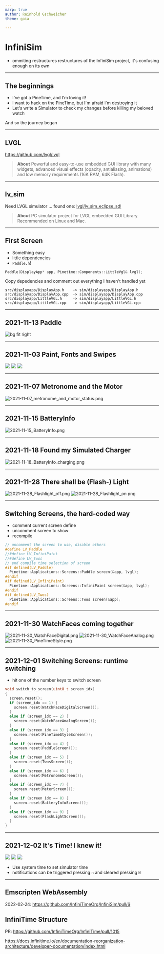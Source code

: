 ```yaml
---
marp: true
author: Reinhold Gschweicher
theme: gaia

---
```


# InfiniSim

- ommiting restructures restructures of the InfiniSim project, it's confusing enough on its own

---

## The beginnings

- I've got a PineTime, and I'm loving it!
- I want to hack on the PineTime, but I'm afraid I'm destroying it
- Let's write a Simulator to check my changes before killing my beloved watch

And so the journey began

---

## LVGL

https://github.com/lvgl/lvgl

> **About**
> Powerful and easy-to-use embedded GUI library with many widgets, advanced visual effects (opacity, antialiasing, animations) and low memory requirements (16K RAM, 64K Flash).

---

## lv_sim

Need LVGL simulator ... found one: [lvgl/lv_sim_eclipse_sdl ](https://github.com/lvgl/lv_sim_eclipse_sdl)

> **About**
> PC simulator project for LVGL embedded GUI Library. Recommended on Linux and Mac.

---

## First Screen

- Something easy
- little dependencies
- `Paddle.h`!

```cpp
Paddle(DisplayApp* app, Pinetime::Components::LittleVgl& lvgl);
```

Copy depedencies and comment out everything I haven't handled yet

```
src/displayapp/DisplayApp.h    -> sim/displayapp/DisplayApp.h
src/displayapp/DisplayApp.cpp  -> sim/displayapp/DisplayApp.cpp
src/displayapp/LittleVGL.h     -> sim/displayapp/LittleVGL.h
src/displayapp/LittleVGL.cpp   -> sim/displayapp/LittleVGL.cpp
```

---

## 2021-11-13 Paddle

![bg fit right](2021-10-13_Paddle.png)

---

## 2021-11-03 Paint, Fonts and Swipes

![](2021-11-03_InfiniPaint_logo.png) ![](2021-11-03_Paddle_with_fonts.png) ![](2021-11-03_Twos_first_sim.png)

---

## 2021-11-07 Metronome and the Motor

![2021-11-07_metronome_and_motor_status.png](2021-11-07_metronome_and_motor_status.png)

---

## 2021-11-15 BatteryInfo

![2021-11-15_BatteryInfo.png](2021-11-15_BatteryInfo.png)

---

## 2021-11-18 Found my Simulated Charger

![2021-11-18_BatteryInfo_charging.png](2021-11-18_BatteryInfo_charging.png)

---

## 2021-11-28 There shall be (Flash-) Light

![2021-11-28_Flashlight_off.png](2021-11-28_Flashlight_off.png) ![2021-11-28_Flashlight_on.png](2021-11-28_Flashlight_on.png)

---

## Switching Screens, the hard-coded way

- comment current screen define
- uncomment screen to show
- recompile

```cpp
// uncomment the screen to use, disable others
#define LV_Paddle
//#define LV_InfiniPaint
//#define LV_Twos
// end compile time selection of screen
#if defined(LV_Paddle)
  Pinetime::Applications::Screens::Paddle screen(&app, lvgl);
#endif
#if defined(LV_InfiniPaint)
  Pinetime::Applications::Screens::InfiniPaint screen(&app, lvgl);
#endif
#if defined(LV_Twos)
  Pinetime::Applications::Screens::Twos screen(&app);
#endif
```

---

## 2021-11-30 WatchFaces coming together

![2021-11-30_WatchFaceDigital.png](2021-11-30_WatchFaceDigital.png) ![2021-11-30_WatchFaceAnalog.png](2021-11-30_WatchFaceAnalog.png) ![2021-11-30_PineTimeStyle.png](2021-11-30_PineTimeStyle.png)

---

## 2021-12-01 Switching Screens: runtime switching

- hit one of the number keys to switch screen

```cpp
void switch_to_screen(uint8_t screen_idx)
{
  screen.reset();
  if (screen_idx == 1) {
    screen.reset(WatchFaceDigitalScreen());
  }
  else if (screen_idx == 2) {
    screen.reset(WatchFaceAnalogScreen());
  }
  else if (screen_idx == 3) {
    screen.reset(PineTimeStyleScreen());
  }
  else if (screen_idx == 4) {
    screen.reset(PaddleScreen());
  }
  else if (screen_idx == 5) {
    screen.reset(TwosScreen());
  }
  else if (screen_idx == 6) {
    screen.reset(MetronomeScreen());
  }
  else if (screen_idx == 7) {
    screen.reset(MeterScreen());
  }
  else if (screen_idx == 8) {
    screen.reset(BatteryInfoScreen());
  }
  else if (screen_idx == 9) {
    screen.reset(FlashLightScreen());
  }
}
```

---

## 2021-12-02 It's Time! I knew it!

![](2021-12_02_WatchFaceDigital_notified.png) ![](2021-12_02_WatchFaceAnalog_notified.png) ![](2021-12_02_PineTimeStyle_notified.png)

- Use system time to set simulator time
- notifications can be triggered pressing `n` and cleared pressing `N`

---

## Emscripten WebAssembly

2022-02-24: https://github.com/InfiniTimeOrg/InfiniSim/pull/6

## InfiniTime Structure

PR: https://github.com/InfiniTimeOrg/InfiniTime/pull/1015

https://docs.infinitime.io/en/documentation-reorganization-architecture/developer-documentation/index.html
